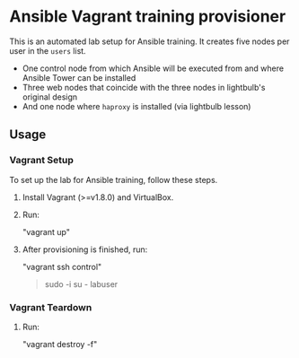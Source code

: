 Ansible Vagrant training provisioner
================================

This is an automated lab setup for Ansible training. It creates five nodes per user in the `users` list.

* One control node from which Ansible will be executed from and where Ansible Tower can be installed
* Three web nodes that coincide with the three nodes in lightbulb's original design
* And one node where `haproxy` is installed (via lightbulb lesson)

## Usage ##


### Vagrant Setup ###

To set up the lab for Ansible training, follow these steps.

1. Install Vagrant (>=v1.8.0) and VirtualBox.

2. Run:

   "vagrant up"

3. After provisioning is finished, run:

   "vagrant ssh control"
   >sudo -i su - labuser


### Vagrant Teardown ###


1. Run:

   "vagrant destroy -f"
